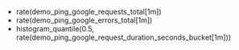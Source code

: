 - rate(demo_ping_google_requests_total[1m])
- rate(demo_ping_google_errors_total[1m])
- histogram_quantile(0.5, rate(demo_ping_google_request_duration_seconds_bucket[1m]))